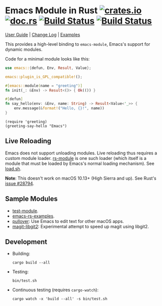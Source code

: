 # Emacs Module in Rust [![crates.io](https://meritbadge.herokuapp.com/emacs)](https://crates.io/crates/emacs) [![doc.rs](https://docs.rs/emacs/badge.svg)](https://docs.rs/emacs/) [![Build Status](https://travis-ci.org/ubolonton/emacs-module-rs.svg?branch=master)](https://travis-ci.org/ubolonton/emacs-module-rs) [![Build Status](https://dev.azure.com/ubolonton/emacs-module-rs/_apis/build/status/ubolonton.emacs-module-rs?branchName=master)](https://dev.azure.com/ubolonton/emacs-module-rs/_build/latest?definitionId=1&branchName=master)

[User Guide](https://ubolonton.github.io/emacs-module-rs/) | [Change Log](https://github.com/ubolonton/emacs-module-rs/blob/master/CHANGELOG.md) | [Examples](https://github.com/ubolonton/emacs-module-rs#sample-modules)

This provides a high-level binding to `emacs-module`, Emacs's support for dynamic modules.

Code for a minimal module looks like this:

```rust
use emacs::{defun, Env, Result, Value};

emacs::plugin_is_GPL_compatible!();

#[emacs::module(name = "greeting")]
fn init(_: &Env) -> Result<()> { Ok(()) }

#[defun]
fn say_hello(env: &Env, name: String) -> Result<Value<'_>> {
    env.message(&format!("Hello, {}!", name))
}
```

```emacs-lisp
(require 'greeting)
(greeting-say-hello "Emacs")
```

## Live Reloading

Emacs does not support unloading modules. Live reloading thus requires a custom module loader. [rs-module](rs-module) is one such loader (which itself is a module that must be loaded by Emacs's normal loading mechanism). See [load.sh](bin/load.sh).

**Note**: This doesn't work on macOS 10.13+ (High Sierra and up). See Rust's [issue #28794](https://github.com/rust-lang/rust/issues/28794#issuecomment-368693049).

## Sample Modules

- [test-module](test-module).
- [emacs-rs-examples](https://github.com/ubolonton/emacs-rs-examples).
- [pullover](https://github.com/ubolonton/pullover): Use Emacs to edit text for other macOS apps.
- [magit-libgit2](https://github.com/ubolonton/magit-libgit2): Experimental attempt to speed up magit using libgit2.

## Development

- Building:
    ```shell
    cargo build --all
    ```
- Testing:
    ```shell
    bin/test.sh
    ```
- Continuous testing (requires `cargo-watch`):
    ```shell
    cargo watch -x 'build --all' -s bin/test.sh
    ```
